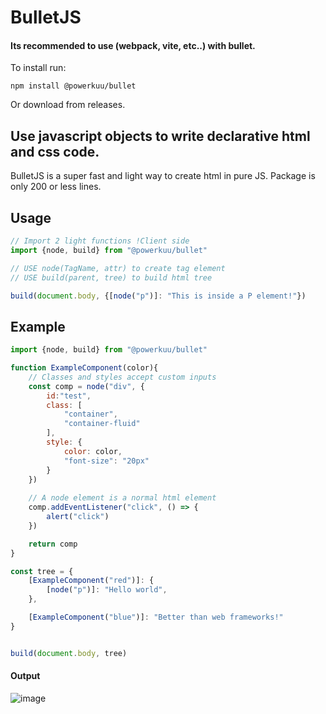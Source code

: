 # BulletJS

#### Its recommended to use (webpack, vite, etc..) with bullet.
To install run:
```
npm install @powerkuu/bullet
```
Or download from releases.


## Use javascript objects to write declarative html and css code.

BulletJS is a super fast and light way to create html in pure JS.
Package is only 200 or less lines.

## Usage


```javascript
// Import 2 light functions !Client side
import {node, build} from "@powerkuu/bullet"

// USE node(TagName, attr) to create tag element
// USE build(parent, tree) to build html tree

build(document.body, {[node("p")]: "This is inside a P element!"})
```


## Example


```javascript
import {node, build} from "@powerkuu/bullet"

function ExampleComponent(color){
    // Classes and styles accept custom inputs
    const comp = node("div", {
        id:"test",
        class: [
            "container",
            "container-fluid"
        ], 
        style: {
            color: color,
            "font-size": "20px"
        }
    })
    
    // A node element is a normal html element
    comp.addEventListener("click", () => {
        alert("click")
    })

    return comp
}

const tree = {
    [ExampleComponent("red")]: {
        [node("p")]: "Hello world",
    },

    [ExampleComponent("blue")]: "Better than web frameworks!"
}


build(document.body, tree)
```

#### Output

![image](https://user-images.githubusercontent.com/62665817/177183801-02d01caf-88f1-40f9-931d-c5dce6ff4c64.png)

